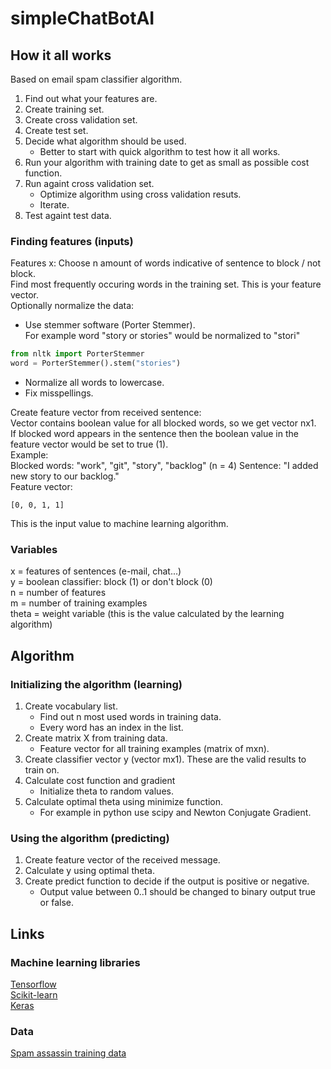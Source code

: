 # simpleChatBotAI

## How it all works
Based on email spam classifier algorithm.

1. Find out what your features are.
2. Create training set.
3. Create cross validation set.
4. Create test set.
5. Decide what algorithm should be used.
   * Better to start with quick algorithm to test how it all works.
6. Run your algorithm with training date to get as small as possible cost function.
7. Run againt cross validation set.
   * Optimize algorithm using cross validation resuts.
   * Iterate.
8. Test againt test data.

### Finding features (inputs)

Features x: Choose n amount of words indicative of sentence to block / not block.  
Find most frequently occuring words in the training set. This is your feature vector.  
Optionally normalize the data:
* Use stemmer software (Porter Stemmer).  
  For example word "story or stories" would be normalized to "stori"  
```python
from nltk import PorterStemmer
word = PorterStemmer().stem("stories")
```
* Normalize all words to lowercase.
* Fix misspellings.

Create feature vector from received sentence:  
Vector contains boolean value for all blocked words, so we get vector nx1.  
If blocked word appears in the sentence then the boolean value in the feature vector would be set to true (1).  
Example:  
Blocked words: "work", "git", "story", "backlog" (n = 4)
Sentence: "I added new story to our backlog."  
Feature vector:  

	[0, 0, 1, 1]  

This is the input value to machine learning algorithm.  

### Variables
x = features of sentences (e-mail, chat...)  
y = boolean classifier: block (1) or don't block (0)  
n = number of features  
m = number of training examples  
theta =  weight variable (this is the value calculated by the learning algorithm)

## Algorithm
### Initializing the algorithm (learning)
1. Create vocabulary list.
   * Find out n most used words in training data.
   * Every word has an index in the list.
2. Create matrix X from training data.
   * Feature vector for all training examples (matrix of mxn).
3. Create classifier vector y (vector mx1). These are the valid results to train on.
4. Calculate cost function and gradient
   * Initialize theta to random values.
5. Calculate optimal theta using minimize function.
   * For example in python use scipy and Newton Conjugate Gradient.

### Using the algorithm (predicting)
1. Create feature vector of the received message.
2. Calculate y using optimal theta.
3. Create predict function to decide if the output is positive or negative.
   * Output value between 0..1 should be changed to binary output true or false.

## Links
### Machine learning libraries
[Tensorflow](https://www.tensorflow.org/)  
[Scikit-learn](http://scikit-learn.org/stable/)  
[Keras](https://keras.io/)

### Data
[Spam assassin training data](http://spamassassin.apache.org/old/publiccorpus/)
